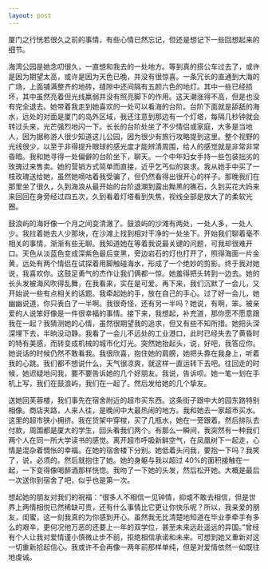 ```yaml
---
layout: post
---
```


厦门之行恍若很久之前的事情，有些心情已然忘记，但还是想记下一些回想起来的细节。

海湾公园是她念叨很久，一直想和我去的一处地方。等到真的搭公车过去了，或许是因为期望太高，或许是因为天色已晚，并没有很惊喜。一条冗长的直通到大海的广场，上面铺满整齐的地砖，缝隙中还间隔有五颜六色的地灯。其中一些已经损坏，其中虽然亮着但光线羸弱并没有照亮脚下的作用。这天潮涨得不高，但是也没有完全退去。她带着我走到她喜欢的一处可以看海的台阶。台阶下面就是舔舐的海水，远处的对面是厦门的岛外区域，我还注意到那边有一个灯塔，每隔几秒钟就会转过头来，光芒强烈地闪一下。长长的台阶处坐了不少情侣或家庭，大多是当地人，因为据称游人很少知道这儿公园，因为很少有旅行攻略提到这里。整个视野的光线很少，以至于非得提升眼球的感光度才能辨清周围，给人的感觉就是非常非常昏暗。我和她寻得一处偏僻的台阶坐下，聊天。一个中年妇女手持一些包装拙劣的玫瑰过来售卖。她的营销方式简单而直接，近乎乞丐似的哀求。我从她手中买了一枝玫瑰送给她，虽然她嘀咕着我受骗了，但仍然看得出很开心的样子。那晚我们在那里坐了很久，久到海浪从最开始的台阶退潮到露出黝黑的礁石，久到买花大妈来来回回在身旁经过四五次，久到看着灯塔看到失焦，视线全部是放大了的柔软光圈。

鼓浪屿的海好像一个月之间变清澈了。鼓浪屿的沙滩有两处，一处人多，一处人少。我拉着她去人少那块，在沙滩上找到相对干净的一处坐下。开始我们聊着毫不相关的事情，渐渐有些无聊。我知道她在等着我说最关键的问题，可我却很难开口。天色从淡蓝色变成深紫色最后变黑，旁边岩石的灯也打开了，照得海面一片金黄，远处有两个情侣在试探着用脚触碰海水，形成了一个绝妙的剪影。终于我对她说，我喜欢你。这鼓足勇气的杰作让我们俩都一惊。她羞得把头转到一边去。她的长头发被海风吹得乱舞，在我看来，实在是可爱。再下来，我们沉默了一会儿，又开始说一些有点相关的话题。我牵起她的手，放在自己的手心。过了好一会儿，她幽幽说道，你只表白了一半啊。我很奇怪，还有另一半吗？她说，有啊，笨。被亲爱的人说笨好像是一件很幸福的事情。接下来，我想起，补充道，那你愿不愿意跟我在一起？我猜测她的心情，虽然很期望我的追求，但又有些不知所措。她把头深深埋下去，半晌没动静。我看了一会儿不远处的工业港口，此时已经失去了黄昏时的特有美感，而转变成机械的城市化灯光。突然她抬起头，说，好吧，我答应你。她说话的时候仍然不敢看我。我很欣喜，抱住她的肩膀，她把头靠在我身上，听着我的心跳。我们都不想说什么，天气很凉爽，就这样一直运转下去吧。往回走的时候，她迟疑地问我，要不要告诉她的几个好朋友。我说，告诉呗。她一笔一划在手机上写，我们在鼓浪屿，我们在一起了。然后发给她的几个挚友。

送她回芙蓉楼，我们事先在宿舍附近的超市买东西。这条街子跟中大的园东路特别相像。商店夹路，人来人往，是晚间中大最热闹的地方。我和她去一家超市买水。这里的超市狭小拥挤。我在货架中穿梭，买了几瓶水，她在一旁跟着。然后排队去付款，周围都是厦大的学生，回头看我们两个。有那么一瞬间，我突然有一种我们两个人在同一所大学读书的感觉。离开超市呼吸新鲜空气，在凤凰树下一起走，心情是混杂着惆怅的幸福。在她的宿舍楼下分别。她低着头问我，要抱一下吗？我笑了，说，必须的。然后就抱住了她。她的身躯与我以超过 40%的面积接触在一起，一下变得像喝醉酒那样恍惚。我吻了一下她的头发，然后松开她。大概是最后一次送你到宿舍了吧，似乎也是第一次。

想起她的朋友对我们的祝福：“很多人不相信一见钟情，抑或不敢去相信，但是世界上两情相悦已然稀缺可贵，还有什么事情比它更让你快乐呢？所以，我亲爱的朋友，闺蜜，这一刻我真的为你感到开心。虽然我无比清楚地知道在毕业季牵手有多么的艰辛，更何况他万恶的还要上一年的双学位，甚至未来远赴遥远的异国。”曾经有个人让我对爱情谨小慎微止步不前，拒绝相信承诺和未来。可想到她又重新对这一切重新拾起信心。我或许不会再像一两年前那样单纯，但是对爱情依然一如既往地虔诚。
